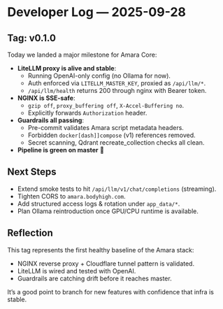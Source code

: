 # Developer Log — 2025-09-28

## Tag: v0.1.0

Today we landed a major milestone for Amara Core:

- **LiteLLM proxy is alive and stable**:
  - Running OpenAI-only config (no Ollama for now).
  - Auth enforced via `LITELLM_MASTER_KEY`, proxied as `/api/llm/*`.
  - `/api/llm/health` returns 200 through nginx with Bearer token.
- **NGINX is SSE-safe**:
  - `gzip off`, `proxy_buffering off`, `X-Accel-Buffering no`.
  - Explicitly forwards `Authorization` header.
- **Guardrails all passing**:
  - Pre-commit validates Amara script metadata headers.
  - Forbidden `docker[dash]]compose` (v1) references removed.
  - Secret scanning, Qdrant recreate_collection checks all clean.
- **Pipeline is green on master** 🎉

## Next Steps

- Extend smoke tests to hit `/api/llm/v1/chat/completions` (streaming).
- Tighten CORS to `amara.bodyhigh.com`.
- Add structured access logs & rotation under `app_data/*`.
- Plan Ollama reintroduction once GPU/CPU runtime is available.

## Reflection

This tag represents the first healthy baseline of the Amara stack:

- NGINX reverse proxy + Cloudflare tunnel pattern is validated.
- LiteLLM is wired and tested with OpenAI.
- Guardrails are catching drift before it reaches master.

It’s a good point to branch for new features with confidence that infra is stable.
